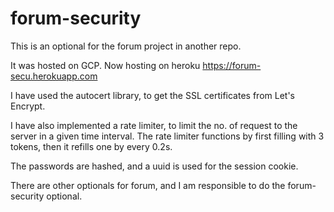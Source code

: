 # forum-security
This is an optional for the forum project in another repo.

It was hosted on GCP. Now hosting on heroku https://forum-secu.herokuapp.com

I have used the autocert library, to get the SSL certificates from Let's Encrypt.

I have also implemented a rate limiter, to limit the no. of request to the server in a given time interval.
The rate limiter functions by first filling with 3 tokens, then it refills one by every 0.2s.

The passwords are hashed, and a uuid is used for the session cookie.

There are other optionals for forum, and I am responsible to do the forum-security optional.
